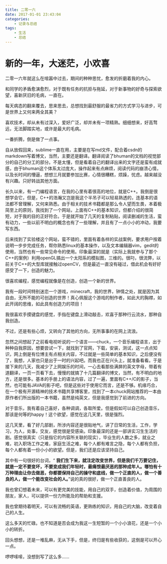 ```yaml
---
title: 二零一六
date: 2017-01-01 23:43:04
categories: 
    - 记录与总结
tags:
    - 生活
    - 总结
---
```


# 新的一年，大迷茫，小欢喜

二零一六年就这么在喧嚣中过去，期间的种种思忧，愈发的折磨着我的内心。

和同学的矛盾愈演愈烈，对于既有任务的抗拒与拖延，对于新事物的好奇与探索欲望，喜新厌旧的毛病，一直在。

每天病态的翻来覆去，思来思去，总想找到最舒服的最省力的方式学习与进步，可是世界上又何来两全其美？

喜欢技术，却从未有过深入，爱好广泛，却并未有一项精熟。细细想来，好高骛远，无法脚踏实地，或许是最大的毛病。

一番折腾，倒是做了一点事。

自从放假回来，sublime一直在用，主要是在写md文件，配合着csdn的markdown写着博文，当然，主要还是翻译。翻译阅读了bhuman的文档的视觉部分的自己的分工的部分。不是太懂，但是看着自己的翻译出来的文字还是蛮有成就感，由于bhuman这个体系太过庞大，操作起来有点麻烦，阅读代码的崩溃心情，以及长时间的懵逼，想想三月就要参加比赛，心情很糟糕，烦躁，忧虑。越来越没有兴趣。只好转战其他方面。

长久以来，有一门编程语言，在我的心里有着很高的地位，就是C++。我倒是很想学会它，但是，C++的浩瀚又岂是我这个半吊子可以轻易熟透的，连基本的语法都不曾理解，又何来熟悉。由于相关的技术书籍都是那么令人望而生畏，本着极简至上的原则，我找到了一个网站，上面有C++的基本知识，但都介绍的很简短，对于我的目的正好符合。于是就开始了几天的复制粘贴，阅读删减的生活，蛮有动力，一些以前不明白的概念也有了一些理解，并且有了一点小小的冲动，我要写东西。

后来找到了实验楼这个网站，蛮不错的，里面有着各样的实战案例，要求用户按着说明一步步完成任务，帮你熟悉linux的基本操作，以及文本编辑器vim，gedit的使用，当然也有一些常见命令的使用。印象最深的就是（实际上我就参与了那个C++的案例）利用openGL搞出一个太阳系的模拟图，三维的。很叼，很流弊，以前关于C++的大型库就接触过openCV，但是最近一直没有碰过，借此机会有好好感受了一下，创造的魅力。

很喜欢编程，感觉编程就像是在创造，创造一个新的世界。

我有一段时间特别迷恋一个游戏，minecraft，我的世界，钟情之处，就是因为其自由，无所不能的可创造的世界！真心佩服这个游戏的制作者，如此大的胸襟，如此开阔的思维，如此具有创造力的项目！

我很喜欢手摸键盘的感觉，手指在键盘上滑动敲击，欢喜于那种行云流水，那种自我创造。

不过，还是有些心烦，又转向了其他的方向，无所事事的在网上流浪。

忽然之间想起了之前看电视听说的一个语言——chuck，一个音乐编程语言，出于种种自我原因，想要尝试一下，就找到了官网，下载，安装，测试，这一点点知识，网上倒是有位博主有点相关内容，不过就是一些简单的基本知识，之后便没有了，我想，人家也只是出于一时的兴起吧。而我也正在兴头上，就准备看看。于是接下来的几天，我减少了上网娱乐的时间，一心去看那些满屏的英文字母，带着有道翻译，一页一页看下去，慢慢的就搞了十几篇翻译的博文，当然，有不明白的地方，还是很多。基本的手册上的语法内容，过了一遍，里面有C++/C的影子，当然，也可能有JAVA的影子吧，但是这些对于使用它而言，还是不够。机缘巧合，在一个极有开源精神的技术书籍共享博客里，找到了一本chuck网站推荐的一本由原作者们所出版的一本书籍，虽然是纯英文，但是我感觉到了前进的方向。

对于音乐，我有着自己喜好，各种调调，各取所爱。但是假如可以自己创造音乐，那该是何等的happy！这个欲望，感觉在这几天里，很是强烈。

这几天里，看了好几部剧，所涉内容还是很贴地气，讲了日常的生活，工作，学习，为人，处事，交友，感觉很是受感染。印象最深的还是一部讲实习生生活的剧。感觉很真实（只是指它的内容所关联的现实），毕业生的人数之多，就业之难，初入职场工作之难，家庭生活之难，每个人都有难言之隐，每个人都有负担，每个人都有着一份小小的欲望。但是，我们还是应该坚持自己。

其中有一句很好的台词，“ **我们生下来，就注定改变世界，但是我们千万要记住，就是一定不要变坏，不要变成我们年轻时，最痛恨最厌恶的那种成年人。哪怕有十万种理由让你去做恶，你都要保持自己的操守和底线，做一个正直的人，做一个善良的人，做一个能改变社会的人。**”说的真的很好，做一个正直善良的人。

我也曾幻想着未来，可以有更完美的技能，用自己的双手，创造着价值，为周围的朋友，家人，可以提供一份力所能及的帮助和支援。

我也曾期待着明天，可以有流畅的英语，更熟练的知识，用自己的大脑，改变着自己的人生。

这么多天的忙碌。也不知道是否会成为我这一生短暂的一个小小浪花，还是一个小小的转折。

回头想想，还是一堆乱麻，无从下手，但是，终归是有些收获的，这倒是可以开心一点。

啰啰嗦嗦，没想到写了这么多……
